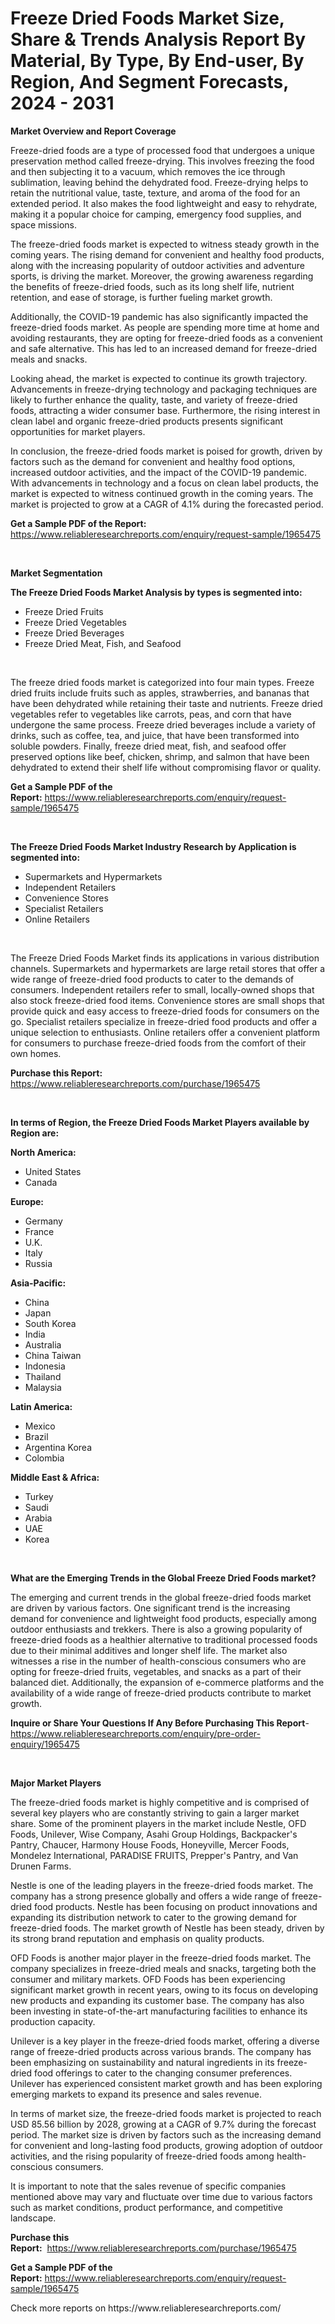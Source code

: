 <p><h1>Freeze Dried Foods Market Size, Share & Trends Analysis Report By Material, By Type, By End-user, By Region, And Segment Forecasts, 2024 - 2031</h1></p><p><strong>Market Overview and Report Coverage</strong></p>
<p><p>Freeze-dried foods are a type of processed food that undergoes a unique preservation method called freeze-drying. This involves freezing the food and then subjecting it to a vacuum, which removes the ice through sublimation, leaving behind the dehydrated food. Freeze-drying helps to retain the nutritional value, taste, texture, and aroma of the food for an extended period. It also makes the food lightweight and easy to rehydrate, making it a popular choice for camping, emergency food supplies, and space missions.</p><p>The freeze-dried foods market is expected to witness steady growth in the coming years. The rising demand for convenient and healthy food products, along with the increasing popularity of outdoor activities and adventure sports, is driving the market. Moreover, the growing awareness regarding the benefits of freeze-dried foods, such as its long shelf life, nutrient retention, and ease of storage, is further fueling market growth.</p><p>Additionally, the COVID-19 pandemic has also significantly impacted the freeze-dried foods market. As people are spending more time at home and avoiding restaurants, they are opting for freeze-dried foods as a convenient and safe alternative. This has led to an increased demand for freeze-dried meals and snacks.</p><p>Looking ahead, the market is expected to continue its growth trajectory. Advancements in freeze-drying technology and packaging techniques are likely to further enhance the quality, taste, and variety of freeze-dried foods, attracting a wider consumer base. Furthermore, the rising interest in clean label and organic freeze-dried products presents significant opportunities for market players.</p><p>In conclusion, the freeze-dried foods market is poised for growth, driven by factors such as the demand for convenient and healthy food options, increased outdoor activities, and the impact of the COVID-19 pandemic. With advancements in technology and a focus on clean label products, the market is expected to witness continued growth in the coming years. The market is projected to grow at a CAGR of 4.1% during the forecasted period.</p></p>
<p><strong>Get a Sample PDF of the Report:</strong> <a href="https://www.reliableresearchreports.com/enquiry/request-sample/1965475">https://www.reliableresearchreports.com/enquiry/request-sample/1965475</a></p>
<p>&nbsp;</p>
<p><strong>Market Segmentation</strong></p>
<p><strong>The Freeze Dried Foods Market Analysis by types is segmented into:</strong></p>
<p><ul><li>Freeze Dried Fruits</li><li>Freeze Dried Vegetables</li><li>Freeze Dried Beverages</li><li>Freeze Dried Meat, Fish, and Seafood</li></ul></p>
<p>&nbsp;</p>
<p><p>The freeze dried foods market is categorized into four main types. Freeze dried fruits include fruits such as apples, strawberries, and bananas that have been dehydrated while retaining their taste and nutrients. Freeze dried vegetables refer to vegetables like carrots, peas, and corn that have undergone the same process. Freeze dried beverages include a variety of drinks, such as coffee, tea, and juice, that have been transformed into soluble powders. Finally, freeze dried meat, fish, and seafood offer preserved options like beef, chicken, shrimp, and salmon that have been dehydrated to extend their shelf life without compromising flavor or quality.</p></p>
<p><strong>Get a Sample PDF of the Report:</strong>&nbsp;<a href="https://www.reliableresearchreports.com/enquiry/request-sample/1965475">https://www.reliableresearchreports.com/enquiry/request-sample/1965475</a></p>
<p>&nbsp;</p>
<p><strong>The Freeze Dried Foods Market Industry Research by Application is segmented into:</strong></p>
<p><ul><li>Supermarkets and Hypermarkets</li><li>Independent Retailers</li><li>Convenience Stores</li><li>Specialist Retailers</li><li>Online Retailers</li></ul></p>
<p>&nbsp;</p>
<p><p>The Freeze Dried Foods Market finds its applications in various distribution channels. Supermarkets and hypermarkets are large retail stores that offer a wide range of freeze-dried food products to cater to the demands of consumers. Independent retailers refer to small, locally-owned shops that also stock freeze-dried food items. Convenience stores are small shops that provide quick and easy access to freeze-dried foods for consumers on the go. Specialist retailers specialize in freeze-dried food products and offer a unique selection to enthusiasts. Online retailers offer a convenient platform for consumers to purchase freeze-dried foods from the comfort of their own homes.</p></p>
<p><strong>Purchase this Report:</strong>&nbsp; <a href="https://www.reliableresearchreports.com/purchase/1965475">https://www.reliableresearchreports.com/purchase/1965475</a></p>
<p>&nbsp;</p>
<p><strong>In terms of Region, the Freeze Dried Foods Market Players available by Region are:</strong></p>
<p>
    <p> <strong> North America: </strong>
        <ul>
            <li>United States</li>
            <li>Canada</li>
        </ul>
        </p> 
    <p> <strong> Europe: </strong>
        <ul>
            <li>Germany</li>
            <li>France</li>
            <li>U.K.</li>
            <li>Italy</li>
            <li>Russia</li>
        </ul>
        </p> 
    <p> <strong> Asia-Pacific: </strong>
        <ul>
            <li>China</li>
            <li>Japan</li>
            <li>South Korea</li>
            <li>India</li>
            <li>Australia</li>
            <li>China Taiwan</li>
            <li>Indonesia</li>
            <li>Thailand</li>
            <li>Malaysia</li>
        </ul>
        </p> 
    <p> <strong> Latin America: </strong>
        <ul>
            <li>Mexico</li>
            <li>Brazil</li>
            <li>Argentina Korea</li>
            <li>Colombia</li>
        </ul>
        </p> 
    <p> <strong> Middle East & Africa: </strong>
        <ul>
            <li>Turkey</li>
            <li>Saudi</li>
            <li>Arabia</li>
            <li>UAE</li>
            <li>Korea</li>
        </ul>
    </p>
    </p>
<p>&nbsp;</p>
<p><strong>What are the Emerging Trends in the Global Freeze Dried Foods market?</strong></p>
<p><p>The emerging and current trends in the global freeze-dried foods market are driven by various factors. One significant trend is the increasing demand for convenience and lightweight food products, especially among outdoor enthusiasts and trekkers. There is also a growing popularity of freeze-dried foods as a healthier alternative to traditional processed foods due to their minimal additives and longer shelf life. The market also witnesses a rise in the number of health-conscious consumers who are opting for freeze-dried fruits, vegetables, and snacks as a part of their balanced diet. Additionally, the expansion of e-commerce platforms and the availability of a wide range of freeze-dried products contribute to market growth.</p></p>
<p><strong>Inquire or Share Your Questions If Any Before Purchasing This Report</strong>- <a href="https://www.reliableresearchreports.com/enquiry/pre-order-enquiry/1965475">https://www.reliableresearchreports.com/enquiry/pre-order-enquiry/1965475</a></p>
<p>&nbsp;</p>
<p><strong>Major Market Players</strong></p>
<p><p>The freeze-dried foods market is highly competitive and is comprised of several key players who are constantly striving to gain a larger market share. Some of the prominent players in the market include Nestle, OFD Foods, Unilever, Wise Company, Asahi Group Holdings, Backpacker's Pantry, Chaucer, Harmony House Foods, Honeyville, Mercer Foods, Mondelez International, PARADISE FRUITS, Prepper's Pantry, and Van Drunen Farms. </p><p>Nestle is one of the leading players in the freeze-dried foods market. The company has a strong presence globally and offers a wide range of freeze-dried food products. Nestle has been focusing on product innovations and expanding its distribution network to cater to the growing demand for freeze-dried foods. The market growth of Nestle has been steady, driven by its strong brand reputation and emphasis on quality products.</p><p>OFD Foods is another major player in the freeze-dried foods market. The company specializes in freeze-dried meals and snacks, targeting both the consumer and military markets. OFD Foods has been experiencing significant market growth in recent years, owing to its focus on developing new products and expanding its customer base. The company has also been investing in state-of-the-art manufacturing facilities to enhance its production capacity.</p><p>Unilever is a key player in the freeze-dried foods market, offering a diverse range of freeze-dried products across various brands. The company has been emphasizing on sustainability and natural ingredients in its freeze-dried food offerings to cater to the changing consumer preferences. Unilever has experienced consistent market growth and has been exploring emerging markets to expand its presence and sales revenue.</p><p>In terms of market size, the freeze-dried foods market is projected to reach USD 85.56 billion by 2028, growing at a CAGR of 9.7% during the forecast period. The market size is driven by factors such as the increasing demand for convenient and long-lasting food products, growing adoption of outdoor activities, and the rising popularity of freeze-dried foods among health-conscious consumers.</p><p>It is important to note that the sales revenue of specific companies mentioned above may vary and fluctuate over time due to various factors such as market conditions, product performance, and competitive landscape.</p></p>
<p><strong>Purchase this Report:</strong>&nbsp;&nbsp;<a href="https://www.reliableresearchreports.com/purchase/1965475">https://www.reliableresearchreports.com/purchase/1965475</a></p>
<p></p>
<p><strong>Get a Sample PDF of the Report:</strong>&nbsp;<a href="https://www.reliableresearchreports.com/enquiry/request-sample/1965475">https://www.reliableresearchreports.com/enquiry/request-sample/1965475</a></p>
<p>Check more reports on https://www.reliableresearchreports.com/</p>